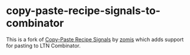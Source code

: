 # copy-paste-recipe-signals-to-combinator

This is a fork of [Copy-Paste Recipe Signals](https://mods.factorio.com/mod/copy-paste-recipe-signals) by [zomis](https://mods.factorio.com/user/zomis) which adds support for pasting to LTN Combinator.
